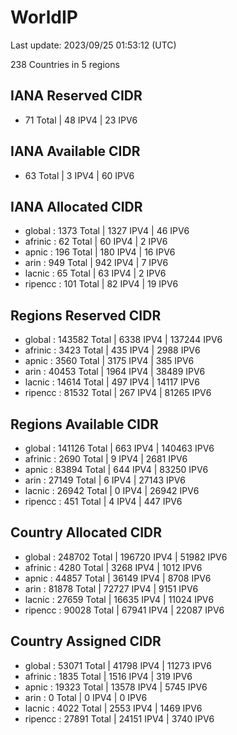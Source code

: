 # WorldIP

Last update: 2023/09/25 01:53:12 (UTC)

238 Countries in 5 regions

## IANA Reserved CIDR

- 71 Total | 48 IPV4 | 23 IPV6

## IANA Available CIDR

- 63 Total | 3 IPV4 | 60 IPV6

## IANA Allocated CIDR

- global : 1373 Total | 1327 IPV4 | 46 IPV6
- afrinic : 62 Total | 60 IPV4 | 2 IPV6
- apnic : 196 Total | 180 IPV4 | 16 IPV6
- arin : 949 Total | 942 IPV4 | 7 IPV6
- lacnic : 65 Total | 63 IPV4 | 2 IPV6
- ripencc : 101 Total | 82 IPV4 | 19 IPV6

## Regions Reserved CIDR

- global : 143582 Total | 6338 IPV4 | 137244 IPV6
- afrinic : 3423 Total | 435 IPV4 | 2988 IPV6
- apnic : 3560 Total | 3175 IPV4 | 385 IPV6
- arin : 40453 Total | 1964 IPV4 | 38489 IPV6
- lacnic : 14614 Total | 497 IPV4 | 14117 IPV6
- ripencc : 81532 Total | 267 IPV4 | 81265 IPV6

## Regions Available CIDR

- global : 141126 Total | 663 IPV4 | 140463 IPV6
- afrinic : 2690 Total | 9 IPV4 | 2681 IPV6
- apnic : 83894 Total | 644 IPV4 | 83250 IPV6
- arin : 27149 Total | 6 IPV4 | 27143 IPV6
- lacnic : 26942 Total | 0 IPV4 | 26942 IPV6
- ripencc : 451 Total | 4 IPV4 | 447 IPV6

## Country Allocated CIDR

- global : 248702 Total | 196720 IPV4 | 51982 IPV6
- afrinic : 4280 Total | 3268 IPV4 | 1012 IPV6
- apnic : 44857 Total | 36149 IPV4 | 8708 IPV6
- arin : 81878 Total | 72727 IPV4 | 9151 IPV6
- lacnic : 27659 Total | 16635 IPV4 | 11024 IPV6
- ripencc : 90028 Total | 67941 IPV4 | 22087 IPV6

## Country Assigned CIDR

- global : 53071 Total | 41798 IPV4 | 11273 IPV6
- afrinic : 1835 Total | 1516 IPV4 | 319 IPV6
- apnic : 19323 Total | 13578 IPV4 | 5745 IPV6
- arin : 0 Total | 0 IPV4 | 0 IPV6
- lacnic : 4022 Total | 2553 IPV4 | 1469 IPV6
- ripencc : 27891 Total | 24151 IPV4 | 3740 IPV6
